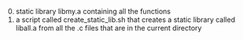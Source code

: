 0. static library libmy.a containing all the functions
1. a script called create_static_lib.sh that creates a static library called liball.a from all the .c files that are in the current directory
